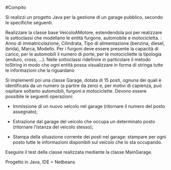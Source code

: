 #Compito

Si realizzi un progetto Java per la gestione di un garage pubblico, secondo le specifiche seguenti. 

Realizzare la classe base VeicoloAMotore, estendendola poi per  realizzare le sottoclassi che modellano le entità furgone, automobile e motocicletta. : Anno di immatricolazione, Cilindrata, Tipo di alimentazione (benzina, diesel, ibrida), Marca, Modello.  Per i furgoni deve essere presente la capacità di carico, per le automobili il numero di porte, per le motocicliette la tipologia (enduro, cross, ...). Nelle sottoclassi ridefinire in particolare il metodo toString in modo che ogni entità possa visualizzare in forma di stringa tutte le informazioni che la riguardano

Si implementi poi una classe Garage, dotata di  15 posti, ognuna dei quali è identificata da un numero (a partire da zero) e, per motivi di capienza, può ospitare soltanto automobili, furgoni e motociclette. Devono essere possibile le seguenti operazioni: 

* Immissione di un nuovo veicolo nel garage (ritornare il numero del posto assegnato);

* Estrazione dal garage del veicolo che occupa un determinato posto (ritornare l’istanza del veicolo stesso);

* Stampa della situazione corrente dei posti nel garage: stampare per ogni posto tutte le informazioni disponibili sul veicolo che lo sta occupando.

Eseguire il test della classe realizzata mediante la classe MainGarage.

Progetto in Java, IDE = Netbeans
